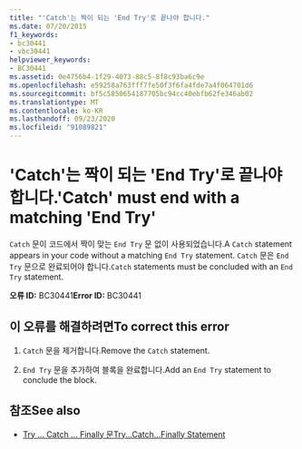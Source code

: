 ```yaml
---
title: "'Catch'는 짝이 되는 'End Try'로 끝나야 합니다."
ms.date: 07/20/2015
f1_keywords:
- bc30441
- vbc30441
helpviewer_keywords:
- BC30441
ms.assetid: 0e4756b4-1f29-4073-88c5-8f8c93ba6c9e
ms.openlocfilehash: e59258a763fff7fe50f3f6fa4fde7a4f064701d6
ms.sourcegitcommit: bf5c5850654187705bc94cc40ebfb62fe346ab02
ms.translationtype: MT
ms.contentlocale: ko-KR
ms.lasthandoff: 09/23/2020
ms.locfileid: "91089821"
---
```

# <a name="catch-must-end-with-a-matching-end-try"></a><span data-ttu-id="3b6bd-102">'Catch'는 짝이 되는 'End Try'로 끝나야 합니다.</span><span class="sxs-lookup"><span data-stu-id="3b6bd-102">'Catch' must end with a matching 'End Try'</span></span>

<span data-ttu-id="3b6bd-103">`Catch` 문이 코드에서 짝이 맞는 `End Try` 문 없이 사용되었습니다.</span><span class="sxs-lookup"><span data-stu-id="3b6bd-103">A `Catch` statement appears in your code without a matching `End Try` statement.</span></span> <span data-ttu-id="3b6bd-104">`Catch` 문은 `End Try` 문으로 완료되어야 합니다.</span><span class="sxs-lookup"><span data-stu-id="3b6bd-104">`Catch` statements must be concluded with an `End Try` statement.</span></span>  
  
 <span data-ttu-id="3b6bd-105">**오류 ID:** BC30441</span><span class="sxs-lookup"><span data-stu-id="3b6bd-105">**Error ID:** BC30441</span></span>  
  
## <a name="to-correct-this-error"></a><span data-ttu-id="3b6bd-106">이 오류를 해결하려면</span><span class="sxs-lookup"><span data-stu-id="3b6bd-106">To correct this error</span></span>  
  
1. <span data-ttu-id="3b6bd-107">`Catch` 문을 제거합니다.</span><span class="sxs-lookup"><span data-stu-id="3b6bd-107">Remove the `Catch` statement.</span></span>  
  
2. <span data-ttu-id="3b6bd-108">`End Try` 문을 추가하여 블록을 완료합니다.</span><span class="sxs-lookup"><span data-stu-id="3b6bd-108">Add an `End Try` statement to conclude the block.</span></span>  
  
## <a name="see-also"></a><span data-ttu-id="3b6bd-109">참조</span><span class="sxs-lookup"><span data-stu-id="3b6bd-109">See also</span></span>

- [<span data-ttu-id="3b6bd-110">Try ... Catch ... Finally 문</span><span class="sxs-lookup"><span data-stu-id="3b6bd-110">Try...Catch...Finally Statement</span></span>](../language-reference/statements/try-catch-finally-statement.md)
